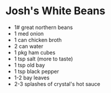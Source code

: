 # Josh's White Beans

* 1# great northern beans
* 1 med onion
* 1 can chicken broth
* 2 can water
* 1 pkg ham cubes
* 1 tsp salt (more to taste)
* 1 tsp old bay
* 1 tsp black pepper
* 1-2 bay leaves
* 2-3 splashes of crystal's hot sauce
